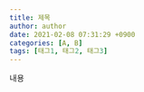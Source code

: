 ```yaml
---
title: 제목
author: author
date: 2021-02-08 07:31:29 +0900
categories: [A, B]
tags: [태그1, 태그2, 태그3]
---
```

내용
